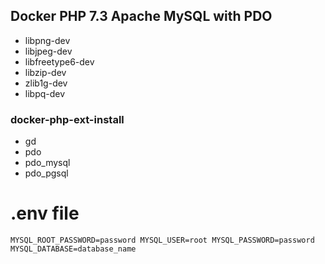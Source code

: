 ## Docker PHP 7.3 Apache MySQL with PDO

- libpng-dev
- libjpeg-dev
- libfreetype6-dev
- libzip-dev
- zlib1g-dev
- libpq-dev

### docker-php-ext-install
- gd
- pdo
- pdo_mysql
- pdo_pgsql

# .env file
`
MYSQL_ROOT_PASSWORD=password
MYSQL_USER=root
MYSQL_PASSWORD=password
MYSQL_DATABASE=database_name
`